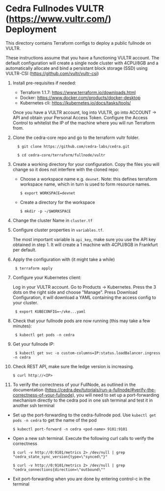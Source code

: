 Cedra Fullnodes VULTR (https://www.vultr.com/) Deployment
==============================

This directory contains Terraform configs to deploy a public fullnode on VULTR.

These instructions assume that you have a functioning VULTR account. 
The default configuration will create a single node cluster with 4CPU/8GB and a automatically allocate and bind a persistant block storage (SSD) using VULTR-CSI (https://github.com/vultr/vultr-csi)


1. Install pre-requisites if needed:

   * Terraform 1.1.7: https://www.terraform.io/downloads.html
   * Docker: https://www.docker.com/products/docker-desktop
   * Kubernetes cli: https://kubernetes.io/docs/tasks/tools/
   
   Once you have a VULTR account, log into VULTR, go into ACCOUNT -> API and obtain your Personal Access Token.
   Configure the Access Control to whitelist the IP of the machine where you will run Terraform from.


2. Clone the cedra-core repo and go to the terraform vultr folder.

         $ git clone https://github.com/cedra-labs/cedra.git

         $ cd cedra-core/terraform/fullnode/vultr

3. Create a working directory for your configuration.  Copy the files you will change so it does not interfere with the cloned repo:

   * Choose a workspace name e.g. `devnet`. Note: this defines terraform workspace name, which in turn is used to form resource names.

         $ export WORKSPACE=devnet

   * Create a directory for the workspace

         $ mkdir -p ~/$WORKSPACE         

4. Change the cluster Name in `cluster.tf`

5. Configure cluster properties in `variables.tf`. 

    The most important variable is `api_key`, make sure you use the API key obtained in step 1. It will create a 1 machine with 4CPU/8GB in Frankfurt per default.

6. Apply the configuration with (it might take a while)
        
        $ terraform apply

7. Configure your Kubernetes client:

    Log in your VULTR account. Go to Products -> Kubernetes. Press  the 3 dots on the right side and choose "Manage".
    Press Download Configuration, it will download a YAML containing the access config to your cluster.

        $ export KUBECONFIG=~/vke...yaml

8. Check that your fullnode pods are now running (this may take a few minutes):

        $ kubectl get pods -n cedra

9. Get your fullnode IP:

        $ kubectl get svc -o custom-columns=IP:status.loadBalancer.ingress -n cedra

10. Check REST API, make sure the ledge version is increasing.

        $ curl http://<IP>

11. To verify the correctness of your FullNode, as outlined in the documentation (https://cedra.dev/tutorials/run-a-fullnode/#verify-the-correctness-of-your-fullnode), you will need to set up a port-forwarding mechanism directly to the cedra pod in one ssh terminal and test it in another ssh terminal

   * Set up the port-forwarding to the cedra-fullnode pod.  Use `kubectl get pods -n cedra` to get the name of the pod

         $ kubectl port-forward -n cedra <pod-name> 9101:9101

   * Open a new ssh terminal.  Execute the following curl calls to verify the correctness

         $ curl -v http://0:9101/metrics 2> /dev/null | grep "cedra_state_sync_version{type=\"synced\"}"

         $ curl -v http://0:9101/metrics 2> /dev/null | grep "cedra_connections{direction=\"outbound\""

   * Exit port-forwarding when you are done by entering control-c in the terminal

